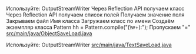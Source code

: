 <!-- doc.py -->
Используйте: OutputStreamWriter
Через Reflection API получаем класс
Через Reflection API получаем список полей
Получаем значение поля
Закрываем файл
Имя класса
Загружаем класс по имени
Создаём экземпляр класса
Pattern hh = Pattern.compile("(\\w+):");
Пропускаем "="
[src/main/java/ObjectSaveLoad.java](src/main/java/ObjectSaveLoad.java)

Используйте: OutputStreamWriter
[src/main/java/TextSaveLoad.java](src/main/java/TextSaveLoad.java)

